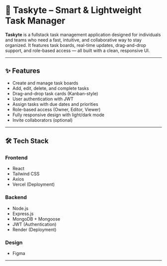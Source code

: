 # 🚀 Taskyte – Smart & Lightweight Task Manager

**Taskyte** is a fullstack task management application designed for individuals and teams who need a fast, intuitive, and collaborative way to stay organized. It features task boards, real-time updates, drag-and-drop support, and role-based access — all built with a clean, responsive UI.

---

## ✨ Features

- Create and manage task boards
- Add, edit, delete, and complete tasks
- Drag-and-drop task cards (Kanban-style)
- User authentication with JWT
- Assign tasks with due dates and priorities
- Role-based access (Owner, Editor, Viewer)
- Fully responsive design with light/dark mode
- Invite collaborators (optional)

---

## 🛠 Tech Stack

### Frontend
- React
- Tailwind CSS
- Axios
- Vercel (Deployment)

### Backend
- Node.js
- Express.js
- MongoDB + Mongoose
- JWT (Authentication)
- Render (Deployment)

### Design
- Figma

---
